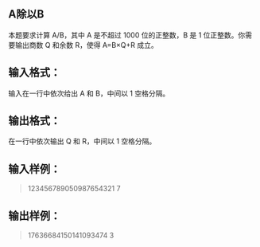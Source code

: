 ## A除以B
本题要求计算 A/B，其中 A 是不超过 1000 位的正整数，B 是 1 位正整数。你需要输出商数 Q 和余数 R，使得 A=B×Q+R 成立。
## 输入格式：
输入在一行中依次给出 A 和 B，中间以 1 空格分隔。
## 输出格式：
在一行中依次输出 Q 和 R，中间以 1 空格分隔。
## 输入样例：
> 123456789050987654321 7
## 输出样例：
> 17636684150141093474 3